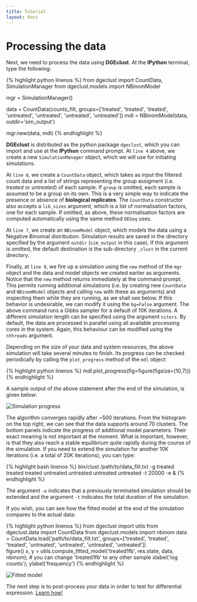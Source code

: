 ```yaml
---
title: Tutorial
layout: docs
---
```


Processing the data
===================

Next, we need to process the data using **DGEclust**. At the **IPython** terminal, type the following:

{% highlight python linenos %}
from dgeclust import CountData, SimulationManager
from dgeclust.models import NBinomModel

mgr = SimulationManager()

data = CountData(counts_filt, groups=['treated', 'treated', 'treated', 'untreated', 'untreated', 'untreated', 'untreated'])
mdl = NBinomModel(data, outdir='sim_output')

mgr.new(data, mdl)
{% endhighlight %}

**DGEclust** is distributed as the python package `dgeclust`, which you can import and use at the 
**IPython** command prompt. At `line 4` above, we create a new `SimulationManager` object, which we
will use for initiating simulations. 

At `line 6`, we create a `CountData` object, which takes as input the filtered count data and a list of strings 
representing the group assigment (i.e. *treated* or *untreated*) of each sample. If `group` is omitted, each 
sample is assumed to be a group on its own. This is a very simple way to indicate the presence or absence of 
**biological replicates**. The `CountData` constructor also accepts a `lib_sizes` argument, which is a list of
normalisation factors, one for each sample. If omitted, as above, these normalisation factors are computed 
automatically using the same method `DESeq` uses.  

At `line 7`, we create an `NBinomModel` object, which models the data using a Negative Binomial distribution.
Simulation results are saved in the directory specified by the argument `outdir` (`sim_output` in this case). 
If this argument is omitted, the default destination is the sub-directory `_clust` in the current directory.
       
Finally, at `line 9`, we fire up a simulation using the `new` method of the `mgr` object and the data and model 
objects we created earlier as arguments. Notice that the `new` method returns immediately at the command prompt. 
This permits running additional simulations (i.e. by creating new `CountData` and `NBinomModel` objects and 
calling `new` with these as arguments) and inspecting them while they are running, as we shall see below. 
If this behavior is undesirable, we can modify it using the `bg=False` argument. 
The above command runs a Gibbs sampler for a default of 10K iterations. A different simulation length can be 
specified using the argument `niters`. By default, the data are processed in parallel using all available 
processing cores in the system. Again, this behaviour can be modified using the `nthreads` argument.

Depending on the size of your data and system resources, the above simulation will take several minutes to finish. 
Its progress can be checked periodically by calling the `plot_progress` method of the `mdl` object:

{% highlight python linenos %}
mdl.plot_progress(fig=figure(figsize=(10,7)))
{% endhighlight %}

A sample output of the above statement after the end of the simulation, is given below: 

<img class="img-responsive" alt="Simulation progress" title="Simulation progress" src="{{ site.baseurl }}/img/progress.png"></img>

The algorithm converges rapidly after ~500 iterations. From the histogram on the top right, we can see that the data
supports around 70 clusters. The bottom panels indicate the progress of additional model parameters. Their exact meaning
is not important at the moment. What is important, however, is that they also reach a stable equilibrium quite rapidly 
during the course of the simulation. If you need to extend the simulation for another 10K iterations (i.e. a total
of 20K iterations), you can type:

{% highlight bash linenos %}
bin/clust /path/to/data_filt.txt -g treated treated treated untreated untreated untreated untreated -t 20000 -e & 
{% endhighlight %}
 
The argument `-e` indicates that a previously terminated simulation should
be extended and the argument `-t` indicates the total duration of the simulation. 

If you wish, you can see how the fitted model at the end of the simulation compares
to the actual data:

{% highlight python linenos %}
from dgeclust import utils
from dgeclust.data import CountData
from dgeclust.models import nbinom
data = CountData.load('path/to/data_filt.txt', groups=['treated', 'treated', 'treated', 'untreated', 'untreated', 'untreated', 'untreated'])    
figure()
x, y = utils.compute_fitted_model('treated1fb', res.state, data, nbinom);    # you can change 'treated1fb' to any other sample 
xlabel('log counts'); ylabel('frequency')
{% endhighlight %}

<img class="img-responsive" alt="Fitted model" title="Fitted model" src="{{ site.baseurl }}/img/fitted.png"></img>

The next step is to post-process your data in order to test for differential expression. 
<a href="{{ site.baseurl }}{{ site.data.nav.docs.tut.detest.url }}">Learn how!</a>

